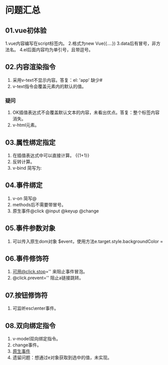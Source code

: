 # 问题汇总

## 01.vue初体验

1.vue内容编写在script标签内。
2.格式为new Vue({....})
3.data后有冒号，非方法名。
4.el后面内容均为单引号，且带逗号。

## 02.内容渲染指令

1. 采用v-text不显示内容。答复：el: 'app' 缺少#
2. v-text指令会覆盖元素内的默认的值。

### 疑问

1. OK插值表达式不会覆盖默认文本的内容，未看出优点。答复：整个标签内容消失。
2. v-html元素。

## 03.属性绑定指定

1. 在插值表达式中可以直接计算。 {{1+1}}
2. 反转计算。
3. v-bind 简写为:

## 04.事件绑定

1. v-on 简写@
2. methods后不需要带冒号。
3. 原生事件@click @input @keyup @change

## 05.事件参数对象

1. 可以传入原生dom对象 $event，使用方法e.target.style.backgroundColor = 

## 06.事件修饰符

1. 可用@click.stop='' 来阻止事件冒泡。
2. @click.prevent='' 阻止a链接跳转。

## 07.按钮修饰符

1. 可监听esc\enter事件。

## 08.双向绑定指令

1. v-model双向绑定指令。
2. change事件。
3. [原生事件](https://www.cnblogs.com/yuanjili666/p/11648898.html)
4. 遗留问题：想通过e对象获取到选中的值，未实现。 